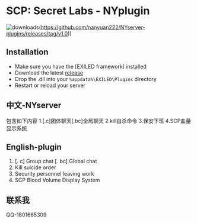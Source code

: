 # SCP:  Secret Labs - NYplugin
![downloads](https://img.shields.io/github/downloads/Vretu-Dev/UsefulHints/total?style=for-the-badge&logo=icloud&color=%233A6D8C)(https://github.com/nanyuan222/NYserver-plugins/releases/tag/v1.0))

## Installation
- Make sure you have the [EXILED framework] installed
- Download the latest [release](https://github.com/zochris/SCPSL-SpectatorDisabler/releases)
- Drop the .dll into your `%appdata%\EXILED\Plugins` directory 
- Restart or reload your server
  
## 中文-NYserver
包含如下内容
1.[.c]团体聊天[.bc]全局聊天
2.kill自杀命令
3.保安下班
4.SCP血量显示系统

## English-plugin
1. [. c] Group chat [. bc] Global chat
2. Kill suicide order
3. Security personnel leaving work
4. SCP Blood Volume Display System
   
## 联系我
QQ-1801665309
